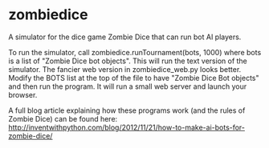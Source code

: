 zombiedice
==========

A simulator for the dice game Zombie Dice that can run bot AI players.

To run the simulator, call zombiedice.runTournament(bots, 1000) where bots is a list of "Zombie Dice bot objects". This will run the text version of the simulator. The fancier web version in zombiedice_web.py looks better. Modify the BOTS list at the top of the file to have "Zombie Dice Bot objects" and then run the program. It will run a small web server and launch your browser.

A full blog article explaining how these programs work (and the rules of Zombie Dice) can be found here: http://inventwithpython.com/blog/2012/11/21/how-to-make-ai-bots-for-zombie-dice/